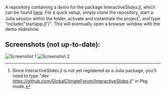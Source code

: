 A repository containing a demo for the package InteractiveSlides.jl, which can be found [here](https://github.com/GlobalClimateForum/InteractiveSlides.jl). For a quick setup, simply clone the repository, start a Julia session within the folder, activate and instantiate the project[^1], and type "include("startapp.jl")". This will eventually open a browser window with the demo slideshow.

[^1]: Since InteractiveSlides.jl is not yet registered as a Julia package, you'll need to type "dev https://github.com/GlobalClimateForum/InteractiveSlides.jl" in Pkg mode.

## Screenshots (not up-to-date):

![Screenshot 1](https://i.ibb.co/19QcnVx/demo-decision-time.jpg)
![Screenshot 2](https://i.ibb.co/0BG19BX/demo-results.jpg)
